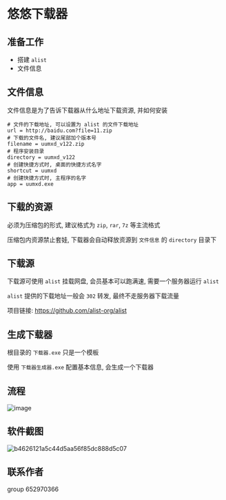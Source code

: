 # 悠悠下载器
## 准备工作
- 搭建 `alist`
- 文件信息

## 文件信息
文件信息是为了告诉下载器从什么地址下载资源, 并如何安装

```properties
# 文件的下载地址, 可以设置为 alist 的文件下载地址
url = http://baidu.com?file=11.zip
# 下载的文件名, 建议尾部加个版本号
filename = uumxd_v122.zip
# 程序安装目录
directory = uumxd_v122
# 创建快捷方式时, 桌面的快捷方式名字
shortcut = uumxd
# 创建快捷方式时, 主程序的名字
app = uumxd.exe
```

## 下载的资源

必须为压缩包的形式, 建议格式为 `zip`, `rar`, `7z` 等主流格式

压缩包内资源禁止套娃, 下载器会自动释放资源到 `文件信息` 的 `directory` 目录下

## 下载源
下载源可使用 `alist` 挂载网盘, 会员基本可以跑满速, 需要一个服务器运行 `alist`

`alist` 提供的下载地址一般会 `302` 转发, 最终不走服务器下载流量

项目链接: https://github.com/alist-org/alist

## 生成下载器
根目录的 `下载器.exe` 只是一个模板

使用 `下载器生成器.exe` 配置基本信息, 会生成一个下载器

## 流程
![image](https://github.com/user-attachments/assets/ff029beb-5412-435c-83bf-659812ba9dec)

## 软件截图
![b4626121a5c44d5aa56f85dc888d5c07](https://github.com/user-attachments/assets/d7b16f59-5b98-4823-a5a5-7b317692ebbe)

## 联系作者 
group 652970366
